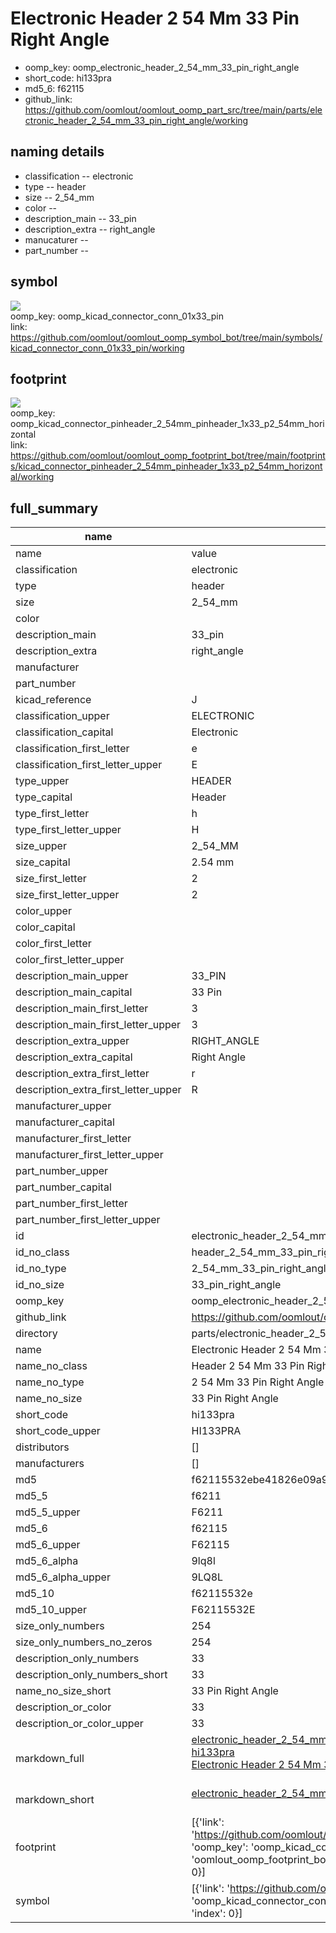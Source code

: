 # Electronic Header 2 54 Mm 33 Pin Right Angle

  
* oomp_key: oomp_electronic_header_2_54_mm_33_pin_right_angle 
* short_code: hi133pra
* md5_6: f62115  
* github_link: https://github.com/oomlout/oomlout_oomp_part_src/tree/main/parts/electronic_header_2_54_mm_33_pin_right_angle/working  
## naming details
* classification -- electronic
* type -- header
* size -- 2_54_mm
* color -- 
* description_main -- 33_pin
* description_extra -- right_angle
* manucaturer -- 
* part_number -- 



## symbol

![](symbol/{index}/working/working_600.png)  
oomp_key: oomp_kicad_connector_conn_01x33_pin  
link: https://github.com/oomlout/oomlout_oomp_symbol_bot/tree/main/symbols/kicad_connector_conn_01x33_pin/working  

## footprint

![](footprint/{index}/working/working_600.png)  
oomp_key: oomp_kicad_connector_pinheader_2_54mm_pinheader_1x33_p2_54mm_horizontal  
link: https://github.com/oomlout/oomlout_oomp_footprint_bot/tree/main/footprints/kicad_connector_pinheader_2_54mm_pinheader_1x33_p2_54mm_horizontal/working  

## full_summary
| name | value | 
| --- | --- | 
| name | value | 
| classification | electronic | 
| type | header | 
| size | 2_54_mm | 
| color |  | 
| description_main | 33_pin | 
| description_extra | right_angle | 
| manufacturer |  | 
| part_number |  | 
| kicad_reference | J | 
| classification_upper | ELECTRONIC | 
| classification_capital | Electronic | 
| classification_first_letter | e | 
| classification_first_letter_upper | E | 
| type_upper | HEADER | 
| type_capital | Header | 
| type_first_letter | h | 
| type_first_letter_upper | H | 
| size_upper | 2_54_MM | 
| size_capital | 2.54 mm | 
| size_first_letter | 2 | 
| size_first_letter_upper | 2 | 
| color_upper |  | 
| color_capital |  | 
| color_first_letter |  | 
| color_first_letter_upper |  | 
| description_main_upper | 33_PIN | 
| description_main_capital | 33 Pin | 
| description_main_first_letter | 3 | 
| description_main_first_letter_upper | 3 | 
| description_extra_upper | RIGHT_ANGLE | 
| description_extra_capital | Right Angle | 
| description_extra_first_letter | r | 
| description_extra_first_letter_upper | R | 
| manufacturer_upper |  | 
| manufacturer_capital |  | 
| manufacturer_first_letter |  | 
| manufacturer_first_letter_upper |  | 
| part_number_upper |  | 
| part_number_capital |  | 
| part_number_first_letter |  | 
| part_number_first_letter_upper |  | 
| id | electronic_header_2_54_mm_33_pin_right_angle | 
| id_no_class | header_2_54_mm_33_pin_right_angle | 
| id_no_type | 2_54_mm_33_pin_right_angle | 
| id_no_size | 33_pin_right_angle | 
| oomp_key | oomp_electronic_header_2_54_mm_33_pin_right_angle | 
| github_link | https://github.com/oomlout/oomlout_oomp_part_src/tree/main/parts/electronic_header_2_54_mm_33_pin_right_angle/working | 
| directory | parts/electronic_header_2_54_mm_33_pin_right_angle | 
| name | Electronic Header 2 54 Mm 33 Pin Right Angle | 
| name_no_class | Header 2 54 Mm 33 Pin Right Angle | 
| name_no_type | 2 54 Mm 33 Pin Right Angle | 
| name_no_size | 33 Pin Right Angle | 
| short_code | hi133pra | 
| short_code_upper | HI133PRA | 
| distributors | [] | 
| manufacturers | [] | 
| md5 | f62115532ebe41826e09a9670577fbaa | 
| md5_5 | f6211 | 
| md5_5_upper | F6211 | 
| md5_6 | f62115 | 
| md5_6_upper | F62115 | 
| md5_6_alpha | 9lq8l | 
| md5_6_alpha_upper | 9LQ8L | 
| md5_10 | f62115532e | 
| md5_10_upper | F62115532E | 
| size_only_numbers | 254 | 
| size_only_numbers_no_zeros | 254 | 
| description_only_numbers | 33 | 
| description_only_numbers_short | 33 | 
| name_no_size_short | 33 Pin Right Angle | 
| description_or_color | 33 | 
| description_or_color_upper | 33 | 
| markdown_full | [electronic_header_2_54_mm_33_pin_right_angle](https://github.com/oomlout/oomlout_oomp_part_src/tree/main/parts/electronic_header_2_54_mm_33_pin_right_angle/working)<br>[hi133pra](https://github.com/oomlout/oomlout_oomp_part_src/tree/main/parts/electronic_header_2_54_mm_33_pin_right_angle/working)<br>[Electronic Header 2 54 Mm 33 Pin Right Angle](https://github.com/oomlout/oomlout_oomp_part_src/tree/main/parts/electronic_header_2_54_mm_33_pin_right_angle/working)<br><br> | 
| markdown_short | [electronic_header_2_54_mm_33_pin_right_angle](https://github.com/oomlout/oomlout_oomp_part_src/tree/main/parts/electronic_header_2_54_mm_33_pin_right_angle/working)<br><br> | 
| footprint | [{'link': 'https://github.com/oomlout/oomlout_oomp_footprint_bot/tree/main/foootprntss/kicad_connector_pinheader_2_54mm_pinheader_1x33_p2_54mm_horizontal', 'oomp_key': 'oomp_kicad_connector_pinheader_2_54mm_pinheader_1x33_p2_54mm_horizontal', 'directory': 'oomlout_oomp_footprint_bot/footprints/kicad_connector_pinheader_2_54mm_pinheader_1x33_p2_54mm_horizontal//working/working.kicad_mod', 'index': 0}] | 
| symbol | [{'link': 'https://github.com/oomlout/oomlout_oomp_symbol_bot/tree/main/symbols/kicad_connector_conn_01x33_pin', 'oomp_key': 'oomp_kicad_connector_conn_01x33_pin', 'directory': 'oomlout_oomp_symbol_bot/symbols/kicad_connector_conn_01x33_pin//working/working.kicad_sym', 'index': 0}] | 
